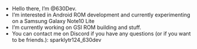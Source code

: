 -  Hello there, I’m @630Dev. 
-  I’m interested in Android ROM development and currently experimenting on a Samsung Galaxy Note10 Lite
-  I’m currently working on GSI ROM building and stuff.
-  You can contact me on Discord if you have any questions (or if you want to be friends.): sparklytr124_630dev
<!---
630Dev/630Dev is a ✨ special ✨ repository because its `README.md` (this file) appears on your GitHub profile.
You can click the Preview link to take a look at your changes.
--->
